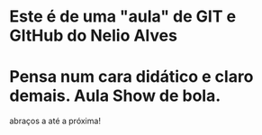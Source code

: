 # Este é de uma "aula" de GIT e GItHub do Nelio Alves
# Pensa num cara didático e claro demais. Aula Show de bola.
abraços a até a próxima!
